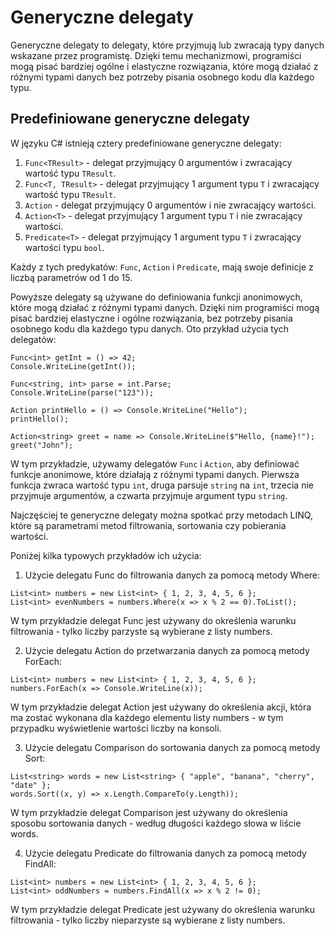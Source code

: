 # Generyczne delegaty

Generyczne delegaty to delegaty, które przyjmują lub zwracają typy danych wskazane przez programistę. Dzięki temu mechanizmowi, programiści mogą pisać bardziej ogólne i elastyczne rozwiązania, które mogą działać z różnymi typami danych bez potrzeby pisania osobnego kodu dla każdego typu.

## Predefiniowane generyczne delegaty

W języku C# istnieją cztery predefiniowane generyczne delegaty:

1. `Func<TResult>` - delegat przyjmujący 0 argumentów i zwracający wartość typu `TResult`.
2. `Func<T, TResult>` - delegat przyjmujący 1 argument typu `T` i zwracający wartość typu `TResult`.
3. `Action` - delegat przyjmujący 0 argumentów i nie zwracający wartości.
4. `Action<T>` - delegat przyjmujący 1 argument typu `T` i nie zwracający wartości.
5. `Predicate<T>` - delegat przyjmujący 1 argument typu `T` i  zwracający wartości typu `bool`.

Każdy z tych predykatów: `Func`, `Action` i `Predicate`, mają swoje definicje z liczbą parametrów od 1 do 15.

Powyższe delegaty są używane do definiowania funkcji anonimowych, które mogą działać z różnymi typami danych. Dzięki nim programiści mogą pisać bardziej elastyczne i ogólne rozwiązania, bez potrzeby pisania osobnego kodu dla każdego typu danych. Oto przykład użycia tych delegatów:

```
Func<int> getInt = () => 42;
Console.WriteLine(getInt()); 

Func<string, int> parse = int.Parse;
Console.WriteLine(parse("123")); 

Action printHello = () => Console.WriteLine("Hello");
printHello(); 

Action<string> greet = name => Console.WriteLine($"Hello, {name}!");
greet("John"); 

```

W tym przykładzie, używamy delegatów `Func` i `Action`, aby definiować funkcje anonimowe, które działają z różnymi typami danych. Pierwsza funkcja zwraca wartość typu `int`, druga parsuje `string` na `int`, trzecia nie przyjmuje argumentów, a czwarta przyjmuje argument typu `string`.

Najczęściej te generyczne delegaty można spotkać przy metodach LINQ, które są parametrami metod filtrowania, sortowania czy pobierania wartości.

Poniżej kilka typowych przykładów ich użycia:

1. Użycie delegatu Func do filtrowania danych za pomocą metody Where:
```
List<int> numbers = new List<int> { 1, 2, 3, 4, 5, 6 };
List<int> evenNumbers = numbers.Where(x => x % 2 == 0).ToList();
```

W tym przykładzie delegat Func jest używany do określenia warunku filtrowania - tylko liczby parzyste są wybierane z listy numbers.

2. Użycie delegatu Action do przetwarzania danych za pomocą metody ForEach:

```
List<int> numbers = new List<int> { 1, 2, 3, 4, 5, 6 };
numbers.ForEach(x => Console.WriteLine(x));
```

W tym przykładzie delegat Action jest używany do określenia akcji, która ma zostać wykonana dla każdego elementu listy numbers - w tym przypadku wyświetlenie wartości liczby na konsoli.

3. Użycie delegatu Comparison do sortowania danych za pomocą metody Sort:

```
List<string> words = new List<string> { "apple", "banana", "cherry", "date" };
words.Sort((x, y) => x.Length.CompareTo(y.Length));
```

W tym przykładzie delegat Comparison jest używany do określenia sposobu sortowania danych - według długości każdego słowa w liście words.

4. Użycie delegatu Predicate do filtrowania danych za pomocą metody FindAll:
```
List<int> numbers = new List<int> { 1, 2, 3, 4, 5, 6 };
List<int> oddNumbers = numbers.FindAll(x => x % 2 != 0);
```
W tym przykładzie delegat Predicate jest używany do określenia warunku filtrowania - tylko liczby nieparzyste są wybierane z listy numbers.
